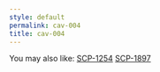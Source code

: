 ```yaml
---
style: default
permalink: cav-004
title: cav-004
---
```

You may also like:
[SCP-1254](http://scp-wiki.net/scp-1254)
[SCP-1897](http://scp-wiki.net/scp-1897)